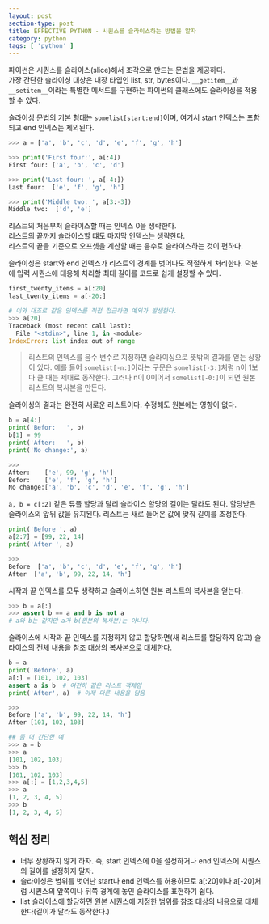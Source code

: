 ```yaml
---
layout: post
section-type: post
title: EFFECTIVE PYTHON - 시퀀스를 슬라이스하는 방법을 알자
category: python
tags: [ 'python' ]
---
```


파이썬은 시퀀스를 슬라이스(slice)해서 조각으로 만드는 문법을 제공하다.  
가장 간단한 슬라이싱 대상은 내장 타입인 list, str, bytes이다. `__getitem__`과 `__setitem__`이라는 특별한 메서드를 구현하는 파이썬의 클래스에도 슬라이싱을 적용할 수 있다.  

슬라이싱 문법의 기본 형태는 `somelist[start:end]`이며, 여기서 start 인덱스는 포함되고 end 인덱스는 제외된다.

```python
>>> a = ['a', 'b', 'c', 'd', 'e', 'f', 'g', 'h']

>>> print('First four:', a[:4])
First four: ['a', 'b', 'c', 'd']

>>> print('Last four: ', a[-4:])
Last four:  ['e', 'f', 'g', 'h']

>>> print('Middle two: ', a[3:-3])
Middle two:  ['d', 'e']
```

리스트의 처음부처 슬라이스할 때는 인덱스 0을 생략한다.  
리스트의 끝까지 슬라이스할 떄도 마지막 인덱스는 생략한다.  
리스트의 끝을 기준으로 오프셋을 계산할 때는 음수로 슬라이스하는 것이 편하다.  

슬라이싱은 start와 end 인덱스가 리스트의 경계를 벗어나도 적절하게 처리한다. 덕분에 입력 시퀀스에 대응해 처리할 최대 길이를 코드로 쉽게 설정할 수 있다.

```python
first_twenty_items = a[:20]
last_twenty_items = a[-20:]

# 이와 대조로 같은 인덱스를 직접 접근하면 예외가 발생한다.
>>> a[20]
Traceback (most recent call last):
  File "<stdin>", line 1, in <module>
IndexError: list index out of range
```

> 리스트의 인덱스를 음수 변수로 지정하면 슬라이싱으로 뜻밖의 결과를 얻는 상황이 있다. 예를 들어 `somelist[-n:]`이라는 구문은 `somelist[-3:]`처럼 n이 1보다 클 때는 제대로 동작한다. 그러나 n이 0이어서 `somelist[-0:]`이 되면 원본 리스트의 복사본을 만든다.

슬라이싱의 결과는 완전히 새로운 리스트이다. 수정해도 원본에는 영향이 없다.

```python
b = a[4:]
print('Befor:   ', b)
b[1] = 99
print('After:   ', b)
print('No change:', a)

>>>
After:    ['e', 99, 'g', 'h']
Befor:    ['e', 'f', 'g', 'h']
No change:['a', 'b', 'c', 'd', 'e', 'f', 'g', 'h']
```

`a, b = c[:2]` 같은 튜플 할당과 달리 슬라이스 할당의 길이는 달라도 된다. 할당받은 슬라이스의 앞뒤 값을 유지된다. 리스트는 새로 들어온 값에 맞춰 길이를 조정한다.

```python
print('Before ', a)
a[2:7] = [99, 22, 14]
print('After ', a)

>>>
Before  ['a', 'b', 'c', 'd', 'e', 'f', 'g', 'h']
After  ['a', 'b', 99, 22, 14, 'h']
```

시작과 끝 인덱스를 모두 생략하고 슬라이스하면 원본 리스트의 복사본을 얻는다.

```python
>>> b = a[:]
>>> assert b == a and b is not a
# a와 b는 같지만 a가 b(원본의 복사본)는 아니다.
```

슬라이스에 시작과 끝 인덱스를 지정하지 않고 할당하면(새 리스트를 할당하지 않고) 슬라이스의 전체 내용을 참조 대상의 복사본으로 대체한다.

```python
b = a
print('Before', a)
a[:] = [101, 102, 103]
assert a is b  # 여전히 같은 리스트 객체임
print('After', a)  # 이제 다른 내용을 담음

>>>
Before ['a', 'b', 99, 22, 14, 'h']
After [101, 102, 103]

## 좀 더 간단한 예
>>> a = b
>>> a
[101, 102, 103]
>>> b
[101, 102, 103]
>>> a[:] = [1,2,3,4,5]
>>> a
[1, 2, 3, 4, 5]
>>> b
[1, 2, 3, 4, 5]
```

## 핵심 정리

- 너무 장황하지 않게 하자. 즉, start 인덱스에 0을 설정하거나 end 인덱스에 시퀀스의 길이를 설정하지 말자.
- 슬라이싱은 범위를 벗어난 start나 end 인덱스를 허용하므로 a[:20]이나 a[-20]처럼 시퀀스의 앞쪽이나 뒤쪽 경계에 놓인 슬라이스를 표현하기 쉽다.
- list 슬라이스에 할당하면 원본 시퀀스에 지정한 범위를 참조 대상의 내용으로 대체한다(길이가 달라도 동작한다.)
